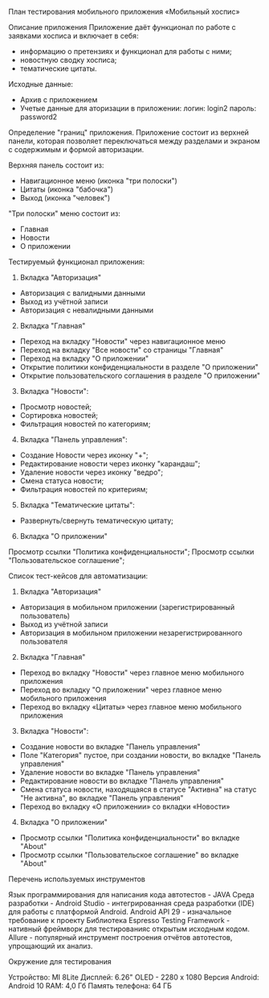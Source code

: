 План тестирования мобильного приложения «Мобильный хоспис»

Описание приложения
Приложение даёт функционал по работе с заявками хосписа и включает в себя:

- информацию о претензиях и функционал для работы с ними;
- новостную сводку хосписа;
- тематические цитаты.

Исходные данные:
- Архив с приложением
- Учетые данные для аторизации в приложении: логин: login2 пароль: password2

Определение "границ" приложения.
Приложение состоит из верхней панели, которая позволяет переключаться между разделами и экраном с содержимым и формой авторизации.

Верхняя панель состоит из:

- Навигационное меню (иконка "три полоски")
- Цитаты (иконка "бабочка")
- Выход (иконка "человек")

"Три полоски" меню состоит из:

- Главная
- Новости
- О приложении

Тестируемый функционал приложения:

1. Вкладка "Авторизация"

- Авторизация с валидными данными
- Выход из учётной записи
- Авторизация с невалидными данными
  
2. Вкладка "Главная"

- Переход на вкладку "Новости" через навигационное меню
- Переход на вкладку "Все новости" со страницы "Главная"
- Переход на вкладку "О приложении"
- Открытие политики конфиденциальности в разделе "О приложении"
- Открытие пользовательского соглашения в разделе "О приложении"

3. Вкладка "Новости":

- Просмотр новостей;
- Сортировка новостей;
- Фильтрация новостей по категориям;
  
4. Вкладка "Панель управления":

- Создание Новости через иконку "+";
- Редактирование новости через иконку "карандаш";
- Удаление новости через иконку "ведро";
- Смена статуса новости; 
- Фильтрация новостей по критериям;
  
5. Вкладка "Тематические цитаты":

- Развернуть/свернуть тематическую цитату;

6. Вкладка "О приложении"

Просмотр ссылки "Политика конфиденциальности";
Просмотр ссылки "Пользовательское соглашение";

Список тест-кейсов для автоматизации:

1. Вкладка "Авторизация"

- Авторизация в мобильном приложении (зарегистрированный пользователь)
- Выход из учётной записи
- Авторизация в мобильном приложении незарегистрированного пользователя

2. Вкладка "Главная"

- Переход во вкладку "Новости" через главное меню мобильного приложения
- Переход во вкладку "О приложении" через главное меню мобильного приложения
- Переход во вкладку «Цитаты» через главное меню мобильного приложения

3. Вкладка "Новости":

- Создание новости во вкладке "Панель управления"
- Поле "Категория" пустое, при создании новости, во вкладке "Панель управления"
- Удаление новости во вкладке "Панель управления"
- Редактирование новости во вкладке "Панель управления"
- Смена статуса новости, находящаяся в статусе "Активна" на статус "Не активна", во вкладке "Панель управления"
- Переход во вкладку «О приложении» со вкладки «Новости»

4. Вкладка "О приложении"

- Просмотр ссылки "Политика конфиденциальности" во вкладке "About"
- Просмотр ссылки "Пользовательское соглашение" во вкладке "About"

Перечень используемых инструментов

Язык программирования для написания кода автотестов - JAVA
Среда разработки - Android Studio - интегрированная среда разработки (IDE) для работы с платформой Android.
Android API 29 - изначальное требование к проекту
Библиотека Espresso Testing Framework - нативный фреймворк для тестированияс открытым исходным кодом.
Allure - популярный инструмент построения отчётов автотестов, упрощающий их анализ.

Окружение для тестирования 

Устройство: MI 8Lite
Дисплей: 6.26" OLED - 2280 х 1080
Версия Android: Android 10
RAM: 4,0 Гб
Память телефона: 64 ГБ